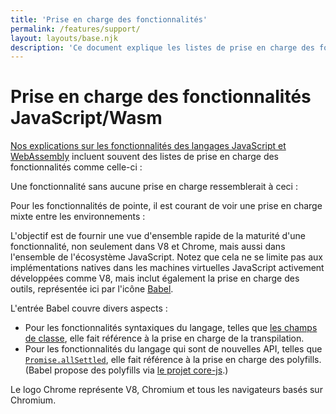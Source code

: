 ```yaml
---
title: 'Prise en charge des fonctionnalités'
permalink: /features/support/
layout: layouts/base.njk
description: 'Ce document explique les listes de prise en charge des fonctionnalités des langages JavaScript et WebAssembly telles qu'utilisées sur le site Web de V8.'
---
```

# Prise en charge des fonctionnalités JavaScript/Wasm

[Nos explications sur les fonctionnalités des langages JavaScript et WebAssembly](/features) incluent souvent des listes de prise en charge des fonctionnalités comme celle-ci :

<feature-support chrome="71"
                 firefox="65"
                 safari="12"
                 nodejs="12"
                 babel="yes"></feature-support>

Une fonctionnalité sans aucune prise en charge ressemblerait à ceci :

<feature-support chrome="no"
                 firefox="no"
                 safari="no"
                 nodejs="no"
                 babel="no"></feature-support>

Pour les fonctionnalités de pointe, il est courant de voir une prise en charge mixte entre les environnements :

<feature-support chrome="partial"
                 firefox="yes"
                 safari="yes"
                 nodejs="no"
                 babel="yes"></feature-support>

L'objectif est de fournir une vue d'ensemble rapide de la maturité d'une fonctionnalité, non seulement dans V8 et Chrome, mais aussi dans l'ensemble de l'écosystème JavaScript. Notez que cela ne se limite pas aux implémentations natives dans les machines virtuelles JavaScript activement développées comme V8, mais inclut également la prise en charge des outils, représentée ici par l'icône [Babel](https://babeljs.io/).

<!--truncate-->
L'entrée Babel couvre divers aspects :

- Pour les fonctionnalités syntaxiques du langage, telles que [les champs de classe](/features/class-fields), elle fait référence à la prise en charge de la transpilation.
- Pour les fonctionnalités du langage qui sont de nouvelles API, telles que [`Promise.allSettled`](/features/promise-combinators#promise.allsettled), elle fait référence à la prise en charge des polyfills. (Babel propose des polyfills via [le projet core-js](https://github.com/zloirock/core-js).)

Le logo Chrome représente V8, Chromium et tous les navigateurs basés sur Chromium.
